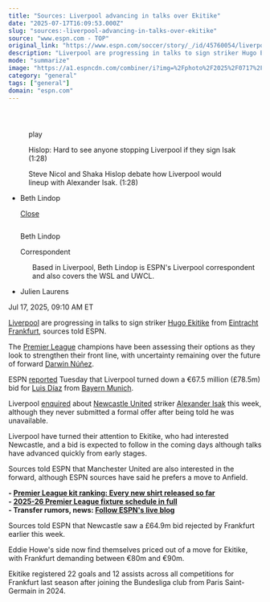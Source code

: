```yaml
---
title: "Sources: Liverpool advancing in talks over Ekitike"
date: "2025-07-17T16:09:53.000Z"
slug: "sources:-liverpool-advancing-in-talks-over-ekitike"
source: "www.espn.com - TOP"
original_link: "https://www.espn.com/soccer/story/_/id/45760054/liverpool-ekitike-talks-isak-not-available-sources"
description: "Liverpool are progressing in talks to sign striker Hugo Ekitike from Eintracht Frankfurt, sources told ESPN."
mode: "summarize"
image: "https://a1.espncdn.com/combiner/i?img=%2Fphoto%2F2025%2F0717%2Fr1520162_1296x729_16%2D9.jpg"
category: "general"
tags: ["general"]
domain: "espn.com"
---
```

<div id="readability-page-1" class="page"><section id="article-feed" data-behavior="author_overlay article_header_news_feed_item_meta article_legal_footer"><article data-id="45760054" data-behavior="story_scroll story_progress" data-src="/soccer/story/_/id/45760054/liverpool-ekitike-talks-isak-not-available-sources"><div><header></header><figure data-video="watch,640,360,45757341" data-cerebro-id="68781db896581d0c53a55e60" data-title="Hislop: Hard to see anyone stopping Liverpool if they sign Isak" data-source="espn"><div><picture><source srcset="https://a.espncdn.com/combiner/i?img=%2Fmedia%2Fmotion%2F2025%2F0716%2Fdm_250716_COM_SOC_Analysis_Hislop_Hard_to_see_anyone_stopping_Liverpool_if_they_sign_Isak_20250716_GLOBAL%2Fdm_250716_COM_SOC_Analysis_Hislop_Hard_to_see_anyone_stopping_Liverpool_if_they_sign_Isak_20250716_GLOBAL.jpg&amp;w=943&amp;h=530&amp;cquality=80&amp;format=jpg" media="(min-width: 376px)"><source srcset="https://a.espncdn.com/combiner/i?img=%2Fmedia%2Fmotion%2F2025%2F0716%2Fdm_250716_COM_SOC_Analysis_Hislop_Hard_to_see_anyone_stopping_Liverpool_if_they_sign_Isak_20250716_GLOBAL%2Fdm_250716_COM_SOC_Analysis_Hislop_Hard_to_see_anyone_stopping_Liverpool_if_they_sign_Isak_20250716_GLOBAL.jpg&amp;w=375&amp;cquality=80, https://a.espncdn.com/combiner/i?img=%2Fmedia%2Fmotion%2F2025%2F0716%2Fdm_250716_COM_SOC_Analysis_Hislop_Hard_to_see_anyone_stopping_Liverpool_if_they_sign_Isak_20250716_GLOBAL%2Fdm_250716_COM_SOC_Analysis_Hislop_Hard_to_see_anyone_stopping_Liverpool_if_they_sign_Isak_20250716_GLOBAL.jpg&amp;w=750&amp;cquality=40&amp;format=jpg 2x" media="(max-width: 375px)"></picture><p><span data-id="45757341">play</span></p></div><figcaption><div><p><span>Hislop: Hard to see anyone stopping Liverpool if they sign Isak (1:28)</span></p><p>Steve Nicol and Shaka Hislop debate how Liverpool would lineup with Alexander Isak. (1:28)</p></div></figcaption></figure><div><div><ul><li><p>Beth Lindop</p><div><p><a href="#">Close</a></p><div><p><img alt="" src="https://a.espncdn.com/combiner/i?img=/i/columnists/full/lindop_beth.png&amp;h=80&amp;w=80&amp;scale=crop"></p><p>Beth Lindop</p><p><span>Correspondent</span></p></div><ul>Based in Liverpool, Beth Lindop is ESPN's Liverpool correspondent and also covers the WSL and UWCL.</ul></div></li><li><p>Julien Laurens</p></li></ul><p><span>Jul 17, 2025, 09:10 AM ET</span></p></div><p><a data-clubhouse-guid="a47fbcec-c948-cf4c-9e41-3dfa37588c9c" href="https://www.espn.com/soccer/team?id=364">Liverpool</a> are progressing in talks to sign striker <a data-player-guid="266fab4f-4b99-384e-8dd4-833b3d1d1367" href="http://espn.com/soccer/player/_/id/304901/hugo-ekitike">Hugo Ekitike</a> from <a data-clubhouse-guid="01baf2d6-fa74-448f-8989-6620e402468c" href="https://www.espn.com/soccer/team?id=125">Eintracht Frankfurt</a>, sources told ESPN.</p><p>The <a data-league-guid="6949f3af-300c-35f1-beab-b95669eedd38" href="https://www.espn.com/soccer/league/_/name/ENG.1">Premier League</a> champions have been assessing their options as they look to strengthen their front line, with uncertainty remaining over the future of forward <a data-player-guid="c56f203e-3b2f-5384-116c-c5fb3781e120" href="http://espn.com/soccer/player/_/id/271788/darwin-nunez">Darwin Núñez</a>.</p><p>ESPN <a href="https://www.espn.com/football/story/_/id/45745025/liverpool-reject-586m-bayern-munich-bid-luis-diaz-source" target="_blank">reported</a> Tuesday that Liverpool turned down a €67.5 million (£78.5m) bid for <a data-player-guid="9959537e-af42-929e-a829-cc149924d7f4" href="http://espn.com/soccer/player/_/id/286319/luis-diaz">Luis Díaz</a> from <a data-clubhouse-guid="25b5e432-d3d2-939f-f73b-6e531a6fbd91" href="https://www.espn.com/soccer/team?id=132">Bayern Munich</a>.</p><p>Liverpool <a href="https://www.espn.com/football/story/_/id/45745860/sources-liverpool-register-interest-newcastles-alexander-isak" target="_blank">enquired</a> about <a data-clubhouse-guid="ec6b4352-98d3-424d-6214-778d79b47a01" href="https://www.espn.com/soccer/team?id=361">Newcastle United</a> striker <a data-player-guid="d29363ad-0204-25cf-7611-8aff328308b1" href="http://espn.com/soccer/player/_/id/235662/alexander-isak">Alexander Isak</a> this week, although they never submitted a formal offer after being told he was unavailable.</p><p>Liverpool have turned their attention to Ekitike, who had interested Newcastle, and a bid is expected to follow in the coming days although talks have advanced quickly from early stages.</p><p>Sources told ESPN that Manchester United are also interested in the forward, although ESPN sources have said he prefers a move to Anfield.</p><p><strong>- <a href="https://www.espn.com/football/story/_/id/45588250/premier-league-2025-26-kits-ranking-every-jersey-released" target="_blank">Premier League kit ranking: Every new shirt released so far</a><br>
- <a href="https://www.espn.com/football/story/_/id/45522470/premier-league-fixtures-schedule-2025-26-full" target="_blank">2025-26 Premier League fixture schedule in full</a><br>
- Transfer rumors, news: <a href="https://www.espn.com/football/story/_/id/45750673/transfer-rumors-news-liverpool-rival-arsenal-rodrygo" target="_blank">Follow ESPN's live blog</a></strong></p><p>Sources told ESPN that Newcastle saw a £64.9m bid rejected by Frankfurt earlier this week.</p><p>Eddie Howe's side now find themselves priced out of a move for Ekitike, with Frankfurt demanding between €80m and €90m.</p><p>Ekitike registered 22 goals and 12 assists across all competitions for Frankfurt last season after joining the Bundesliga club from Paris Saint-Germain in 2024.</p>
</div></div></article></section></div>